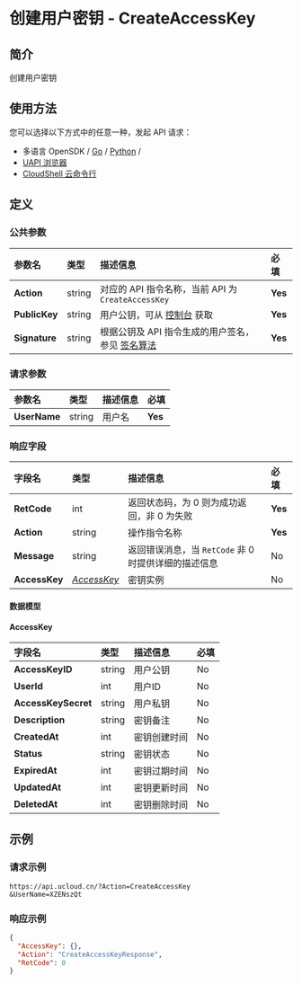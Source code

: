 # 创建用户密钥 - CreateAccessKey

## 简介

创建用户密钥






## 使用方法

您可以选择以下方式中的任意一种，发起 API 请求：
- 多语言 OpenSDK / [Go](https://github.com/ucloud/ucloud-sdk-go) / [Python](https://github.com/ucloud/ucloud-sdk-python3) /
- [UAPI 浏览器](https://console.ucloud.cn/uapi/detail?id=CreateAccessKey)
- [CloudShell 云命令行](https://shell.ucloud.cn/)


## 定义

### 公共参数

| 参数名 | 类型 | 描述信息 | 必填 |
|:---|:---|:---|:---|
| **Action**     | string  | 对应的 API 指令名称，当前 API 为 `CreateAccessKey`                        | **Yes** |
| **PublicKey**  | string  | 用户公钥，可从 [控制台](https://console.ucloud.cn/uapi/apikey) 获取                                             | **Yes** |
| **Signature**  | string  | 根据公钥及 API 指令生成的用户签名，参见 [签名算法](api/summary/signature.md)  | **Yes** |

### 请求参数

| 参数名 | 类型 | 描述信息 | 必填 |
|:---|:---|:---|:---|
| **UserName** | string | 用户名 |**Yes**|

### 响应字段

| 字段名 | 类型 | 描述信息 | 必填 |
|:---|:---|:---|:---|
| **RetCode** | int | 返回状态码，为 0 则为成功返回，非 0 为失败 |**Yes**|
| **Action** | string | 操作指令名称 |**Yes**|
| **Message** | string | 返回错误消息，当 `RetCode` 非 0 时提供详细的描述信息 |No|
| **AccessKey** | [*AccessKey*](#AccessKey) | 密钥实例 |No|

#### 数据模型


#### AccessKey

| 字段名 | 类型 | 描述信息 | 必填 |
|:---|:---|:---|:---|
| **AccessKeyID** | string | 用户公钥 |No|
| **UserId** | int | 用户ID |No|
| **AccessKeySecret** | string | 用户私钥 |No|
| **Description** | string | 密钥备注 |No|
| **CreatedAt** | int | 密钥创建时间 |No|
| **Status** | string | 密钥状态 |No|
| **ExpiredAt** | int | 密钥过期时间 |No|
| **UpdatedAt** | int | 密钥更新时间 |No|
| **DeletedAt** | int | 密钥删除时间 |No|

## 示例

### 请求示例
    
```
https://api.ucloud.cn/?Action=CreateAccessKey
&UserName=XZENszQt
```

### 响应示例
    
```json
{
  "AccessKey": {},
  "Action": "CreateAccessKeyResponse",
  "RetCode": 0
}
```






